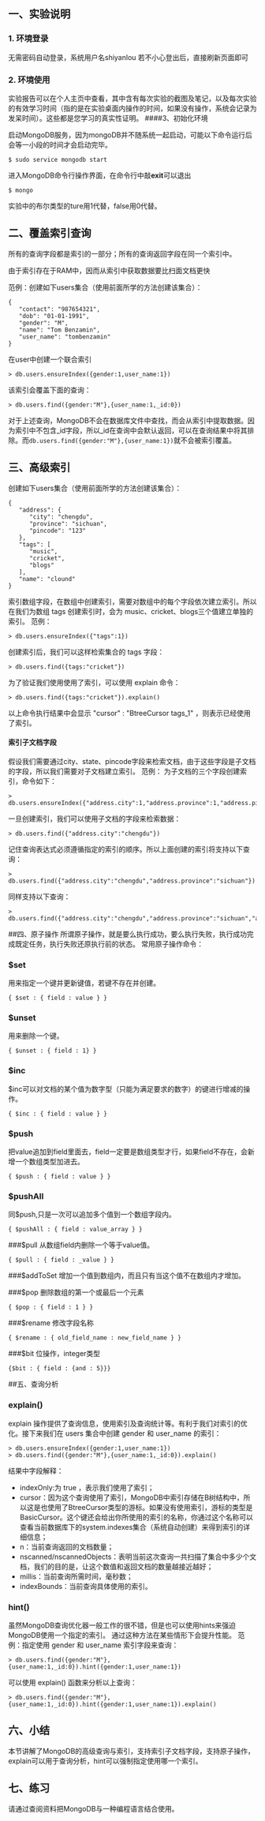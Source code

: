 ## 一、实验说明
### 1. 环境登录
无需密码自动登录，系统用户名shiyanlou
若不小心登出后，直接刷新页面即可
### 2. 环境使用
实验报告可以在个人主页中查看，其中含有每次实验的截图及笔记，以及每次实验的有效学习时间（指的是在实验桌面内操作的时间，如果没有操作，系统会记录为发呆时间）。这些都是您学习的真实性证明。
####3、初始化环境

启动MongoDB服务，因为mongoDB并不随系统一起启动，可能以下命令运行后会等一小段的时间才会启动完毕。
```
$ sudo service mongodb start
```

进入MongoDB命令行操作界面，在命令行中敲**exit**可以退出
```
$ mongo
```

实验中的布尔类型的ture用1代替，false用0代替。

## 二、覆盖索引查询
所有的查询字段都是索引的一部分；所有的查询返回字段在同一个索引中。

由于索引存在于RAM中，因而从索引中获取数据要比扫面文档更快

范例：创建如下users集合（使用前面所学的方法创建该集合）：
```
{
   "contact": "987654321",
   "dob": "01-01-1991",
   "gender": "M",
   "name": "Tom Benzamin",
   "user_name": "tombenzamin"
}
```

在user中创建一个联合索引
```
> db.users.ensureIndex({gender:1,user_name:1})
```

该索引会覆盖下面的查询：
```
> db.users.find({gender:"M"},{user_name:1,_id:0})
```

对于上述查询，MongoDB不会在数据库文件中查找，而会从索引中提取数据。因为索引中不包含_id字段，所以_id在查询中会默认返回，可以在查询结果中将其排除。而`db.users.find({gender:"M"},{user_name:1})`就不会被索引覆盖。

## 三、高级索引
创建如下users集合（使用前面所学的方法创建该集合）：
```
{
   "address": {
      "city": "chengdu",
      "province": "sichuan",
      "pincode": "123"
   },
   "tags": [
      "music",
      "cricket",
      "blogs"
   ],
   "name": "clound"
}
```

索引数组字段，在数组中创建索引，需要对数组中的每个字段依次建立索引。所以在我们为数组 tags 创建索引时，会为 music、cricket、blogs三个值建立单独的索引。
范例：
```
> db.users.ensureIndex({"tags":1})
```

创建索引后，我们可以这样检索集合的 tags 字段：
```
> db.users.find({tags:"cricket"})
```

为了验证我们使用使用了索引，可以使用 explain 命令：
```
> db.users.find({tags:"cricket"}).explain()
```

以上命令执行结果中会显示 "cursor" : "BtreeCursor tags_1" ，则表示已经使用了索引。

#### 索引子文档字段
假设我们需要通过city、state、pincode字段来检索文档，由于这些字段是子文档的字段，所以我们需要对子文档建立索引。
范例：
为子文档的三个字段创建索引，命令如下：
```
> db.users.ensureIndex({"address.city":1,"address.province":1,"address.pincode":1})
```

一旦创建索引，我们可以使用子文档的字段来检索数据：
```
> db.users.find({"address.city":"chengdu"})   
```

记住查询表达式必须遵循指定的索引的顺序。所以上面创建的索引将支持以下查询：
```
> db.users.find({"address.city":"chengdu","address.province":"sichuan"}) 
```

同样支持以下查询：
```
> db.users.find({"address.city":"chengdu","address.province":"sichuan","address.pincode":"123"})
```

##四、原子操作
所谓原子操作，就是要么执行成功，要么执行失败，执行成功完成既定任务，执行失败还原执行前的状态。
常用原子操作命令：

### $set
用来指定一个键并更新键值，若键不存在并创建。
```
{ $set : { field : value } }
```

### $unset
用来删除一个键。
```
{ $unset : { field : 1} }
```

### $inc
$inc可以对文档的某个值为数字型（只能为满足要求的数字）的键进行增减的操作。
```
{ $inc : { field : value } }
```

### $push
把value追加到field里面去，field一定要是数组类型才行，如果field不存在，会新增一个数组类型加进去。
```
{ $push : { field : value } }
```

### $pushAll
同$push,只是一次可以追加多个值到一个数组字段内。
```
{ $pushAll : { field : value_array } }
```

###$pull
从数组field内删除一个等于value值。
```
{ $pull : { field : _value } }
```

###$addToSet
增加一个值到数组内，而且只有当这个值不在数组内才增加。

###$pop
删除数组的第一个或最后一个元素
```
{ $pop : { field : 1 } }
```

###$rename
修改字段名称
```
{ $rename : { old_field_name : new_field_name } }
```

###$bit
位操作，integer类型
```
{$bit : { field : {and : 5}}}
```

##五、查询分析
### explain()
explain 操作提供了查询信息，使用索引及查询统计等。有利于我们对索引的优化。接下来我们在 users 集合中创建 gender 和 user_name 的索引：
```
> db.users.ensureIndex({gender:1,user_name:1})
> db.users.find({gender:"M"},{user_name:1,_id:0}).explain()
```

结果中字段解释：

- indexOnly:为 true ，表示我们使用了索引；
- cursor：因为这个查询使用了索引，MongoDB中索引存储在B树结构中，所以这是也使用了BtreeCursor类型的游标。如果没有使用索引，游标的类型是BasicCursor。这个键还会给出你所使用的索引的名称，你通过这个名称可以查看当前数据库下的system.indexes集合（系统自动创建）来得到索引的详细信息；
- n：当前查询返回的文档数量；
- nscanned/nscannedObjects：表明当前这次查询一共扫描了集合中多少个文档，我们的目的是，让这个数值和返回文档的数量越接近越好；
- millis：当前查询所需时间，毫秒数；
- indexBounds：当前查询具体使用的索引。

### hint()
虽然MongoDB查询优化器一般工作的很不错，但是也可以使用hints来强迫MongoDB使用一个指定的索引。
通过这种方法在某些情形下会提升性能。
范例：指定使用 gender 和 user_name 索引字段来查询：
```
> db.users.find({gender:"M"},{user_name:1,_id:0}).hint({gender:1,user_name:1})
```

可以使用 explain() 函数来分析以上查询：
```
> db.users.find({gender:"M"},{user_name:1,_id:0}).hint({gender:1,user_name:1}).explain()
```

## 六、小结

本节讲解了MongoDB的高级查询与索引，支持索引子文档字段，支持原子操作，explain可以用于查询分析，hint可以强制指定使用哪一个索引。

## 七、练习

请通过查阅资料把MongoDB与一种编程语言结合使用。